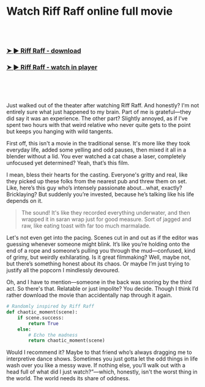 <h1>Watch Riff Raff online full movie</h1>


<br><br>

<h3><a href="https://Douglass-porchecktarho1971.github.io/rkaybkxfvk/">➤ ► Riff Raff - download</a></h3> 
<h3><a href="https://Douglass-porchecktarho1971.github.io/rkaybkxfvk/">➤ ► Riff Raff - watch in player</a></h3>


<br><br><br>


Just walked out of the theater after watching Riff Raff. And honestly? I'm not entirely sure what just happened to my brain. Part of me is grateful—they did say it was an experience. The other part? Slightly annoyed, as if I’ve spent two hours with that weird relative who never quite gets to the point but keeps you hanging with wild tangents. 

First off, this isn't a movie in the traditional sense. It's more like they took everyday life, added some yelling and odd pauses, then mixed it all in a blender without a lid. You ever watched a cat chase a laser, completely unfocused yet determined? Yeah, that’s this film. 

I mean, bless their hearts for the casting. Everyone's gritty and real, like they picked up these folks from the nearest pub and threw them on set. Like, here’s this guy who’s intensely passionate about...what, exactly? Bricklaying? But suddenly you’re invested, because he’s talking like his life depends on it. 

> The sound! It's like they recorded everything underwater, and then wrapped it in saran wrap just for good measure. Sort of jagged and raw, like eating toast with far too much marmalade. 

Let's not even get into the pacing. Scenes cut in and out as if the editor was guessing whenever someone might blink. It’s like you’re holding onto the end of a rope and someone’s pulling you through the mud—confused, kind of grimy, but weirdly exhilarating. Is it great filmmaking? Well, maybe not, but there’s something honest about its chaos. Or maybe I’m just trying to justify all the popcorn I mindlessly devoured.

Oh, and I have to mention—someone in the back was snoring by the third act. So there's that. Relatable or just impolite? You decide. Though I think I’d rather download the movie than accidentally nap through it again.

```python
# Randomly inspired by Riff Raff
def chaotic_moment(scene):
    if scene.success:
        return True
    else:
        # Echo the madness
        return chaotic_moment(scene)
```

Would I recommend it? Maybe to that friend who’s always dragging me to interpretive dance shows. Sometimes you just gotta let the odd things in life wash over you like a messy wave. If nothing else, you’ll walk out with a head full of what did I just watch?”—which, honestly, isn't the worst thing in the world. The world needs its share of oddness.
